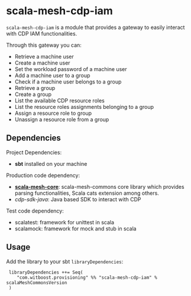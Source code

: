 # scala-mesh-cdp-iam

`scala-mesh-cdp-iam` is a module that provides a gateway to easily interact with CDP IAM functionalities.

Through this gateway you can:
* Retrieve a machine user
* Create a machine user
* Set the workload password of a machine user
* Add a machine user to a group
* Check if a machine user belongs to a group
* Retrieve a group
* Create a group
* List the available CDP resource roles
* List the resource roles assignments belonging to a group
* Assign a resource role to group
* Unassign a resource role from a group 

## Dependencies

Project Dependencies:

* **sbt** installed on your machine

Production code dependency:

* [**scala-mesh-core**](../core): scala-mesh-commons core library which provides parsing functionalities, Scala cats extension among others.
* *cdp-sdk-java*: Java based SDK to interact with CDP

Test code dependency:

* scalatest: framework for unittest in scala
* scalamock: framework for mock and stub in scala

## Usage

Add the library to your sbt `libraryDependencies`:

```
 libraryDependencies ++= Seq(
    "com.witboost.provisioning" %% "scala-mesh-cdp-iam" % scalaMeshCommonsVersion
 )
```
